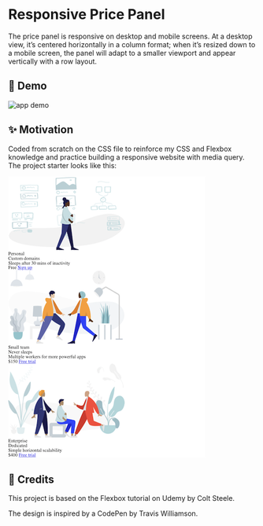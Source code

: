 # Responsive Price Panel

The price panel is responsive on desktop and mobile screens. At a desktop view, it’s centered horizontally in a column format; when it’s resized down to a mobile screen, the panel will adapt to a smaller viewport and appear vertically with a row layout.

## 🎉 Demo 

![app demo](Assets/price-panel.gif)


## ✨ Motivation 

Coded from scratch on the CSS file to reinforce my CSS and Flexbox knowledge and practice building a responsive website with media query. The project starter looks like this:

![starter](Assets/starter.png)

## 👏 Credits

This project is based on the Flexbox tutorial on Udemy by Colt Steele. 

The design is inspired by a CodePen by Travis Williamson.

